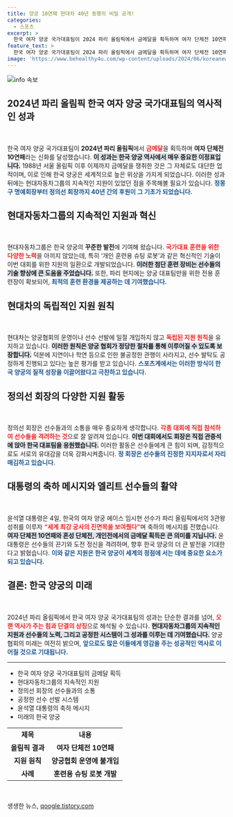 ```yaml
---
title: 양궁 10연패 현대차 40년 동행의 비밀 공개!
categories:
  - 스포츠
excerpt: >
  한국 여자 양궁 국가대표팀이 2024 파리 올림픽에서 금메달을 획득하며 여자 단체전 10연패를 기록했습니다. 현대차의 40년 지원 덕분에 탄생한 새로운 역사! 양궁의 미래는 더욱 밝아집니다.
feature_text: >
  한국 여자 양궁 국가대표팀이 2024 파리 올림픽에서 금메달을 획득하며 여자 단체전 10연패를 기록했습니다. 현대차의 40년 지원 덕분에 탄생한 새로운 역사! 양궁의 미래는 더욱 밝아집니다.
image: 'https://www.behealthy4u.com/wp-content/uploads/2024/06/koreanews.jpg'
---
```


<p><img src="https://www.behealthy4u.com/wp-content/uploads/2024/06/koreanews.jpg" alt="info 속보" /></p>

<h2 data-ke-size="size26">2024년 파리 올림픽 한국 여자 양궁 국가대표팀의 역사적인 성과</h2>

<p data-ke-size="size16">&nbsp;</p>

<p>한국 여자 양궁 국가대표팀이 <strong>2024년 파리 올림픽</strong>에서 <b><span style="color: #ee2323;">금메달</span></b>을 획득하며 <strong>여자 단체전 10연패</strong>라는 신화를 달성했습니다. <b><span style="background-color: #21538527;">이 성과는 한국 양궁 역사에서 매우 중요한 이정표입니다.</span></b> 1988년 서울 올림픽 이후 이제까지 금메달을 쟁취한 것은 그 자체로도 대단한 업적이며, 이로 인해 한국 양궁은 세계적으로 높은 위상을 가지게 되었습니다. 이러한 성과 뒤에는 현대자동차그룹의 지속적인 지원이 있었던 점을 주목해볼 필요가 있습니다. <b><span style="color: #1a5490;">정몽구 명예회장부터 정의선 회장까지 40년 간의 후원이 그 기초가 되었습니다.</span></b></p>

<h2 data-ke-size="size26">현대자동차그룹의 지속적인 지원과 혁신</h2>

<p data-ke-size="size16">&nbsp;</p>

<p>현대자동차그룹은 한국 양궁의 <strong>꾸준한 발전</strong>에 기여해 왔습니다. <b><span style="color: #ee2323;">국가대표 훈련을 위한 다양한 노력</span></b>을 아끼지 않았는데, 특히 ‘개인 훈련용 슈팅 로봇’과 같은 혁신적인 기술이 이번 대회를 위한 지원의 일환으로 개발되었습니다. <b><span style="background-color: #21538527;">이러한 첨단 훈련 장비는 선수들의 기술 향상에 큰 도움을 주었습니다.</span></b> 또한, 파리 현지에는 양궁 대표팀만을 위한 전용 훈련장이 확보되어, <b><span style="color: #1a5490;">최적의 훈련 환경을 제공하는 데 기여했습니다.</span></b></p>

<h2 data-ke-size="size26">현대차의 독립적인 지원 원칙</h2>

<p data-ke-size="size16">&nbsp;</p>

<p>현대차는 양궁협회의 운영이나 선수 선발에 일절 개입하지 않고 <b><span style="color: #ee2323;">독립된 지원 원칙</span></b>을 유지하고 있습니다. <b><span style="background-color: #21538527;">이러한 원칙은 양궁 협회가 정당한 절차를 통해 이루어질 수 있도록 보장합니다.</span></b> 덕분에 지연이나 학연 등으로 인한 불공정한 관행이 사라지고, 선수 발탁도 공정하게 진행되고 있다는 높은 평가를 받고 있습니다. <b><span style="color: #1a5490;">스포츠계에서는 이러한 방식이 한국 양궁의 질적 성장을 이끌어왔다고 극찬하고 있습니다.</span></b></p>

<h2 data-ke-size="size26">정의선 회장의 다양한 지원 활동</h2>

<p data-ke-size="size16">&nbsp;</p>

<p>정의선 회장은 선수들과의 소통을 매우 중요하게 생각합니다. <b><span style="color: #ee2323;">각종 대회에 직접 참석하여 선수들을 격려하는 것</span></b>으로 잘 알려져 있습니다. <b><span style="background-color: #21538527;">이번 대회에서도 회장은 직접 관중석에 앉아 한국 대표팀을 응원했습니다.</span></b> 이러한 활동은 선수들에게 큰 힘이 되며, 감정적으로도 서로의 유대감을 더욱 강화시켜줍니다. <b><span style="color: #1a5490;">정 회장은 선수들의 진정한 지지자로서 자리매김하고 있습니다.</span></b></p>

<h2 data-ke-size="size26">대통령의 축하 메시지와 엘리트 선수들의 활약</h2>

<p data-ke-size="size16">&nbsp;</p>

<p>윤석열 대통령은 4일, 한국의 여자 양궁 에이스 임시현 선수가 파리 올림픽에서의 3관왕 성취를 이루자 <b><span style="color: #ee2323;">“세계 최강 궁사의 진면목을 보여줬다”</span></b>며 축하의 메시지를 전했습니다. <b><span style="background-color: #21538527;">여자 단체전 10연패와 혼성 단체전, 개인전에서의 금메달 획득은 큰 의미를 지닙니다.</span></b> 윤 대통령은 선수들의 끈기와 도전 정신을 격려하며, 향후 한국 양궁의 더 큰 발전을 기대한다고 밝혔습니다. <b><span style="color: #1a5490;">이와 같은 지원은 한국 양궁이 세계의 정점에 서는 데에 중요한 요소가 되고 있습니다.</span></b></p>

<h2 data-ke-size="size26">결론: 한국 양궁의 미래</h2>

<p data-ke-size="size16">&nbsp;</p>

<p>2024년 파리 올림픽에서 한국 여자 양궁 국가대표팀의 성과는 단순한 결과를 넘어, <b><span style="color: #ee2323;">오랜 역사가 주는 힘과 단결의 상징</span></b>으로 해석될 수 있습니다. <b><span style="background-color: #21538527;">현대자동차그룹의 지속적인 지원과 선수들의 노력, 그리고 공정한 시스템이 그 성과를 이루는 데 기여했습니다.</span></b> 양궁협회의 미래는 여전히 밝으며, <b><span style="color: #1a5490;">앞으로도 많은 이들에게 영감을 주는 성공적인 역사로 이어질 것으로 기대됩니다.</span></b></p>

<hr />

<ul>
<li>한국 여자 양궁 국가대표팀의 금메달 획득</li>
<li>현대자동차그룹의 지속적인 지원</li>
<li>정의선 회장의 선수들과의 소통</li>
<li>공정한 선수 선발 시스템</li>
<li>윤석열 대통령의 축하 메시지</li>
<li>미래의 한국 양궁</li>
</ul>

<table style="width: 100%; border-collapse: collapse;">
<tr>
<td style="text-align: center; height: 17px;"><b>제목</b></td>
<td style="text-align: center; height: 17px;"><b>내용</b></td>
</tr>
<tr>
<td style="text-align: center; height: 17px;"><b>올림픽 결과</b></td>
<td style="text-align: center; height: 17px;"><b>여자 단체전 10연패</b></td>
</tr>
<tr>
<td style="text-align: center; height: 17px;"><b>지원 원칙</b></td>
<td style="text-align: center; height: 17px;"><b>양궁협회 운영에 불개입</b></td>
</tr>
<tr>
<td style="text-align: center; height: 17px;"><b>사례</b></td>
<td style="text-align: center; height: 17px;"><b>훈련용 슈팅 로봇 개발</b></td>
</tr>
</table>

<p data-ke-size="size16">&nbsp;</p>
생생한 뉴스, <a href="https://qoogle.tistory.com" rel="dofollow">qoogle.tistory.com</a>


